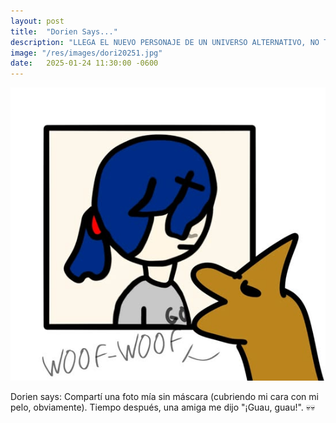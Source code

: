 ```yaml
---
layout: post
title:  "Dorien Says..."
description: "LLEGA EL NUEVO PERSONAJE DE UN UNIVERSO ALTERNATIVO, NO TE LO PIERDAS!!!"
image: "/res/images/dori20251.jpg"
date:   2025-01-24 11:30:00 -0600
---
```


[<img alt="#BYDINOKI" title="" src="/res/images/dori20251.jpg">](/res/images/dori20251.jpg)

Dorien says: Compartí una foto mía sin máscara (cubriendo mi cara con mi pelo, obviamente). Tiempo después, una amiga me dijo "¡Guau, guau!". 💀💀
